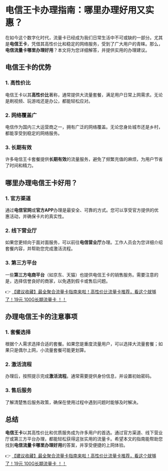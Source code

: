 # 电信王卡办理指南：哪里办理好用又实惠？

在如今这个数字化时代，流量卡已经成为我们日常生活中不可或缺的一部分。尤其是**电信王卡**，凭借其高性价比和稳定的网络服务，受到了广大用户的青睐。那么，**电信流量卡哪里办理好用**？本文将为您详细解答，并提供实用的办理建议。

## 电信王卡的优势

### 1. 高性价比
电信王卡以其**高性价比**著称，通常提供大流量套餐，满足用户日常上网需求。无论是刷视频、玩游戏还是办公，都能轻松应对。

### 2. 网络覆盖广
电信作为国内三大运营商之一，拥有广泛的网络覆盖。无论您身处城市还是乡村，都能享受到稳定的网络服务。

### 3. 长期有效
许多电信王卡套餐提供**长期有效**的流量服务，避免了频繁充值的麻烦，为用户节省了时间和精力。

## 哪里办理电信王卡好用？

### 1. 官方渠道
通过**电信官网**或**官方APP**办理是最安全、可靠的方式。您可以享受官方提供的优惠活动，并确保卡片的真实性。

### 2. 线下营业厅
如果您更倾向于面对面服务，可以前往**电信营业厅**办理。工作人员会为您详细介绍套餐内容，并帮助您完成激活流程。

### 3. 第三方平台
一些**第三方电商平台**（如京东、天猫）也提供电信王卡的销售服务。需要注意的是，选择信誉良好的商家，以免遇到假卡或售后问题。

👉 [【建议收藏】最全聚合流量卡指南来啦！高性价比流量卡推荐，看这个就够了！19元 100G长期流量卡 ！！](https://bit.ly/Liuliangka)

## 办理电信王卡的注意事项

### 1. 套餐选择
根据个人需求选择合适的套餐。如果您是重度流量用户，可以选择大流量套餐；如果只是偶尔上网，小流量套餐可能更划算。

### 2. 激活流程
办理后，按照提示完成**激活流程**。通常需要提供身份信息，并设置初始密码。

### 3. 售后服务
了解清楚售后服务政策，确保在使用过程中遇到问题时能够及时解决。

## 总结

**电信王卡**以其高性价比和优质服务成为许多用户的首选。通过官方渠道、线下营业厅或第三方平台办理，都能轻松获得这张实用的流量卡。希望本文的指南能帮助您找到**电信流量卡哪里办理好用**的答案，并享受便捷的上网体验。

👉 [【建议收藏】最全聚合流量卡指南来啦！高性价比流量卡推荐，看这个就够了！19元 100G长期流量卡 ！！](https://bit.ly/Liuliangka)